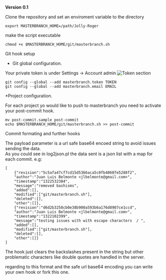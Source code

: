 **Version 0.1**

Clone the repository and set an enviroment variable to the directory

	export MASTERBRANCH_HOME=/path/Jolly-Roger

make the script executable

	chmod +x $MASTERBRANCH_HOME/git/masterbranch.sh

Git hook setup

    
* Git global configuration.

Your private token is under Settings -> Account admin
![Token section](http://mb-misc.s3.amazonaws.com/token.png)

	git config --global --add masterbranch.token TOKEN
	git config --global --add masterbranch.email EMAIL

	
*Project configuration.

For each project yo would like to  push to masterbranch you need to activate your post-commit hook.
		

	mv post-commit.sample post-commit
	echo $MASTERBRANCH_HOME/git/masterbranch.sh >> post-commit



Commit formating and further hooks 

The payload parameter is a url safe base64 encoed string to avoid issues sending the data.  
As you could see in log2json.pl the data sent is a json list with a map for each commit.
e.g:

	[
    	{"revision":"5c5afa47cf7cd15d5366aca5c0fb40607e5288f2",
     	"author":"Juan Luis Belmonte <jlbelmonte@gmail.com>",
    	"timestamp":"1322532384",
    	"message":"removed bashisms",
   	 	"added":[],
    	"modified":["git/masterbranch.sh"],
     	"deleted":[],
     	"other":[]},
    	{"revision":"d6d2b3258cb0e38b900a593b6a176d8907ce1ccd",
     	"author":"Juan Luis Belmonte <jlbelmonte@gmail.com>",
     	"timestamp":"1322102399",
     	"message":"testing issues with with escape characters  / ",
     	"added":[],
     	"modified":["git/masterbranch.sh"],
     	"deleted":[],
     	"other":[]}
    ]

The hook just clears the backslashes present in the string but other problematic characters like double quotes are handled in the server.

regarding to this format and the safe url base64 encoding you can write your own hook or fork this one.

 




